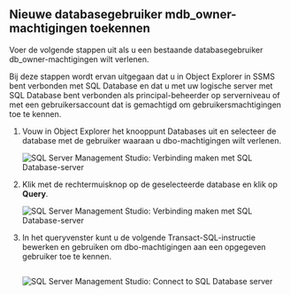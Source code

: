 

## Nieuwe databasegebruiker mdb_owner-machtigingen toekennen
Voer de volgende stappen uit als u een bestaande databasegebruiker db_owner-machtigingen wilt verlenen.

Bij deze stappen wordt ervan uitgegaan dat u in Object Explorer in SSMS bent verbonden met SQL Database en dat u met uw logische server met SQL Database bent verbonden als principal-beheerder op serverniveau of met een gebruikersaccount dat is gemachtigd om gebruikersmachtigingen toe te kennen. 

1. Vouw in Object Explorer het knooppunt Databases uit en selecteer de database met de gebruiker waaraan u dbo-machtigingen wilt verlenen.
   
     ![SQL Server Management Studio: Verbinding maken met SQL Database-server](./media/sql-database-create-new-database-user/sql-database-create-new-database-user-1.png)
2. Klik met de rechtermuisknop op de geselecteerde database en klik op **Query**.
   
     ![SQL Server Management Studio: Verbinding maken met SQL Database-server](./media/sql-database-create-new-database-user/sql-database-create-new-database-user-2.png)
3. In het queryvenster kunt u de volgende Transact-SQL-instructie bewerken en gebruiken om dbo-machtigingen aan een opgegeven gebruiker toe te kennen. 
   
    ```ALTER ROLE db_owner ADD MEMBER gebruiker1;
    ```
   
     ![SQL Server Management Studio: Connect to SQL Database server](./media/sql-database-grant-database-user-dbo-permissions/sql-database-grant-database-user-dbo-permissions-1.png)

<!--HONumber=Sep16_HO3-->


